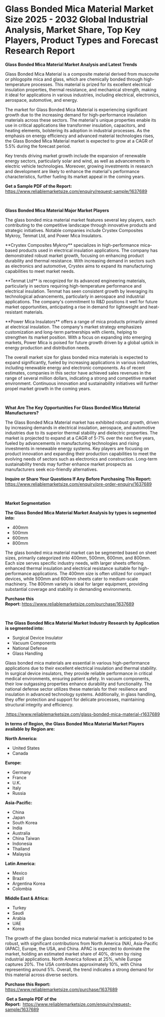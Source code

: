 <p><h1>Glass Bonded Mica Material Market Size 2025 - 2032 Global Industrial Analysis, Market Share, Top Key Players, Product Types and Forecast Research Report</h1></p><p><strong>Glass Bonded Mica Material Market Analysis and Latest Trends</strong></p>
<p><p>Glass Bonded Mica Material is a composite material derived from muscovite or phlogopite mica and glass, which are chemically bonded through high-temperature processes. This material is prized for its excellent electrical insulation properties, thermal resistance, and mechanical strength, making it ideal for applications in various industries, including electrical, electronics, aerospace, automotive, and energy.</p><p>The market for Glass Bonded Mica Material is experiencing significant growth due to the increasing demand for high-performance insulation materials across these sectors. The material's unique properties enable its use in critical applications like transformer insulation, capacitors, and heating elements, bolstering its adoption in industrial processes. As the emphasis on energy efficiency and advanced material technologies rises, the Glass Bonded Mica Material market is expected to grow at a CAGR of 5.5% during the forecast period.</p><p>Key trends driving market growth include the expansion of renewable energy sectors, particularly solar and wind, as well as advancements in electric vehicle technologies. Moreover, growing investments in research and development are likely to enhance the material's performance characteristics, further fueling its market appeal in the coming years.</p></p>
<p><strong>Get a Sample PDF of the Report:&nbsp;</strong> <a href="https://www.reliablemarketsize.com/enquiry/request-sample/1637689?utm_campaign=1998&utm_medium=2&utm_source=Github&utm_content=ia&utm_term=18042025&utm_id=glass-bonded-mica-material">https://www.reliablemarketsize.com/enquiry/request-sample/1637689</a></p>
<p>&nbsp;</p>
<p><strong>Glass Bonded Mica Material Major Market Players</strong></p>
<p><p>The glass bonded mica material market features several key players, each contributing to the competitive landscape through innovative products and strategic initiatives. Notable companies include Crystex Composites Mykroy, Tenmat Ltd, and Power Mica Insulators.</p><p>**Crystex Composites Mykroy** specializes in high-performance mica-based products used in electrical insulation applications. The company has demonstrated robust market growth, focusing on enhancing product durability and thermal resistance. With increasing demand in sectors such as electronics and automotive, Crystex aims to expand its manufacturing capabilities to meet market needs.</p><p>**Tenmat Ltd** is recognized for its advanced engineering materials, particularly in sectors requiring high-temperature performance and electrical insulation. Tenmat has seen consistent growth by leveraging its technological advancements, particularly in aerospace and industrial applications. The company's commitment to R&D positions it well for future market opportunities, anticipating a rise in demand for lightweight and heat-resistant materials.</p><p>**Power Mica Insulators** offers a range of mica products primarily aimed at electrical insulation. The company's market strategy emphasizes customization and long-term partnerships with clients, helping to strengthen its market position. With a focus on expanding into emerging markets, Power Mica is poised for future growth driven by a global uptick in energy production and distribution needs.</p><p>The overall market size for glass bonded mica materials is expected to expand significantly, fueled by increasing applications in various industries, including renewable energy and electronic components. As of recent estimates, companies in this sector have achieved sales revenues in the range of several million dollars, indicating a strong and competitive market environment. Continuous innovation and sustainability initiatives will further propel market growth in the coming years.</p></p>
<p>&nbsp;</p>
<p><strong>What Are The Key Opportunities For Glass Bonded Mica Material Manufacturers?</strong></p>
<p><p>The Glass Bonded Mica Material market has exhibited robust growth, driven by increasing demands in electrical insulation, aerospace, and automotive industries due to its superior thermal stability and dielectric properties. The market is projected to expand at a CAGR of 5-7% over the next five years, fueled by advancements in manufacturing technologies and rising investments in renewable energy systems. Key players are focusing on product innovation and expanding their production capabilities to meet the evolving needs of sectors such as electronics and construction. Long-term sustainability trends may further enhance market prospects as manufacturers seek eco-friendly alternatives.</p></p>
<p><strong>Inquire or Share Your Questions If Any Before Purchasing This Report:</strong> <a href="https://www.reliablemarketsize.com/enquiry/pre-order-enquiry/1637689?utm_campaign=1998&utm_medium=2&utm_source=Github&utm_content=ia&utm_term=18042025&utm_id=glass-bonded-mica-material">https://www.reliablemarketsize.com/enquiry/pre-order-enquiry/1637689</a></p>
<p>&nbsp;</p>
<p><strong>Market Segmentation</strong></p>
<p><strong>The Glass Bonded Mica Material Market Analysis by types is segmented into:</strong></p>
<p><ul><li>400mm</li><li>500mm</li><li>600mm</li><li>800mm</li></ul></p>
<p><p>The glass bonded mica material market can be segmented based on sheet sizes, primarily categorized into 400mm, 500mm, 600mm, and 800mm. Each size serves specific industry needs, with larger sheets offering enhanced thermal insulation and electrical resistance suitable for high-performance applications. The 400mm size is often utilized for compact devices, while 500mm and 600mm sheets cater to medium-scale machinery. The 800mm variety is ideal for larger equipment, providing substantial coverage and stability in demanding environments.</p></p>
<p><strong>Purchase this Report:&nbsp;</strong><a href="https://www.reliablemarketsize.com/purchase/1637689?utm_campaign=1998&utm_medium=2&utm_source=Github&utm_content=ia&utm_term=18042025&utm_id=glass-bonded-mica-material">https://www.reliablemarketsize.com/purchase/1637689</a></p>
<p>&nbsp;</p>
<p><strong>The Glass Bonded Mica Material Market Industry Research by Application is segmented into:</strong></p>
<p><ul><li>Surgical Device Insulator</li><li>Vacuum Components</li><li>National Defense</li><li>Glass Handling</li></ul></p>
<p><p>Glass bonded mica materials are essential in various high-performance applications due to their excellent electrical insulation and thermal stability. In surgical device insulators, they provide reliable performance in critical medical environments, ensuring patient safety. In vacuum components, their low outgassing properties enhance durability and functionality. The national defense sector utilizes these materials for their resilience and insulation in advanced technology systems. Additionally, in glass handling, they offer protection and support for delicate processes, maintaining structural integrity and efficiency.</p></p>
<p><a href="https://www.reliablemarketsize.com/glass-bonded-mica-material-r1637689?utm_campaign=1998&utm_medium=2&utm_source=Github&utm_content=ia&utm_term=18042025&utm_id=glass-bonded-mica-material">&nbsp;https://www.reliablemarketsize.com/glass-bonded-mica-material-r1637689</a></p>
<p><strong>In terms of Region, the Glass Bonded Mica Material Market Players available by Region are:</strong></p>
<p>
    <p> <strong> North America: </strong>
        <ul>
            <li>United States</li>
            <li>Canada</li>
        </ul>
        </p> 
    <p> <strong> Europe: </strong>
        <ul>
            <li>Germany</li>
            <li>France</li>
            <li>U.K.</li>
            <li>Italy</li>
            <li>Russia</li>
        </ul>
        </p> 
    <p> <strong> Asia-Pacific: </strong>
        <ul>
            <li>China</li>
            <li>Japan</li>
            <li>South Korea</li>
            <li>India</li>
            <li>Australia</li>
            <li>China Taiwan</li>
            <li>Indonesia</li>
            <li>Thailand</li>
            <li>Malaysia</li>
        </ul>
        </p> 
    <p> <strong> Latin America: </strong>
        <ul>
            <li>Mexico</li>
            <li>Brazil</li>
            <li>Argentina Korea</li>
            <li>Colombia</li>
        </ul>
        </p> 
    <p> <strong> Middle East & Africa: </strong>
        <ul>
            <li>Turkey</li>
            <li>Saudi</li>
            <li>Arabia</li>
            <li>UAE</li>
            <li>Korea</li>
        </ul>
    </p>
    </p>
<p><p>The growth of the glass bonded mica material market is anticipated to be robust, with significant contributions from North America (NA), Asia-Pacific (APAC), Europe, the USA, and China. APAC is expected to dominate the market, holding an estimated market share of 40%, driven by rising industrial applications. North America follows at 25%, while Europe captures 20%. The USA contributes approximately 10%, with China representing around 5%. Overall, the trend indicates a strong demand for this material across diverse sectors.</p></p>
<p><strong>Purchase this Report: </strong><a href="https://www.reliablemarketsize.com/purchase/1637689?utm_campaign=1998&utm_medium=2&utm_source=Github&utm_content=ia&utm_term=18042025&utm_id=glass-bonded-mica-material">https://www.reliablemarketsize.com/purchase/1637689</a></p>
<p>&nbsp;<strong>Get a Sample PDF of the Report:&nbsp;&nbsp;</strong><a href="https://www.reliablemarketsize.com/enquiry/request-sample/1637689?utm_campaign=1998&utm_medium=2&utm_source=Github&utm_content=ia&utm_term=18042025&utm_id=glass-bonded-mica-material">https://www.reliablemarketsize.com/enquiry/request-sample/1637689</a></p>
<p><strong></strong></p>
<p><p></p><p></p><p></p></p>